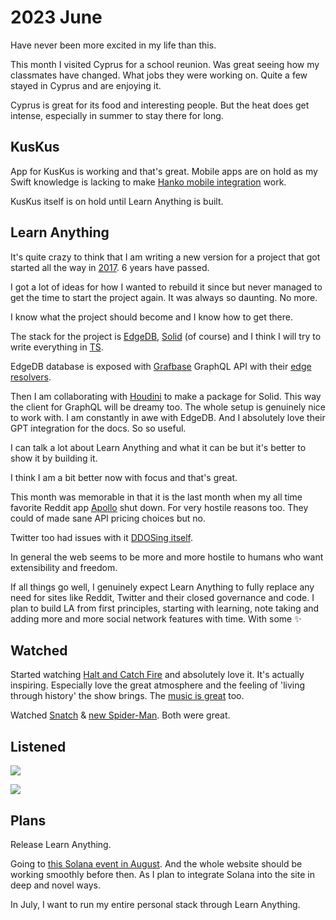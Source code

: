 # 2023 June

Have never been more excited in my life than this.

This month I visited Cyprus for a school reunion. Was great seeing how my classmates have changed. What jobs they were working on. Quite a few stayed in Cyprus and are enjoying it.

Cyprus is great for its food and interesting people. But the heat does get intense, especially in summer to stay there for long.

## KusKus

App for KusKus is working and that's great. Mobile apps are on hold as my Swift knowledge is lacking to make [Hanko mobile integration](https://docs.hanko.io/guides/mobile_guide) work.

KusKus itself is on hold until Learn Anything is built.

## Learn Anything

It's quite crazy to think that I am writing a new version for a project that got started all the way in [2017](../2017/index.md). 6 years have passed.

I got a lot of ideas for how I wanted to rebuild it since but never managed to get the time to start the project again. It was always so daunting. No more.

I know what the project should become and I know how to get there.

The stack for the project is [EdgeDB](../../databases/edgedb.md), [Solid](../../programming-languages/javascript/js-libraries/solid.md) (of course) and I think I will try to write everything in [TS](../../programming-languages/typescript/typescript.md).

EdgeDB database is exposed with [Grafbase](../../networking/graphql/grafbase.md) GraphQL API with their [edge resolvers](https://grafbase.com/changelog/edge-resolvers).

Then I am collaborating with [Houdini](https://houdinigraphql.com/) to make a package for Solid. This way the client for GraphQL will be dreamy too. The whole setup is genuinely nice to work with. I am constantly in awe with EdgeDB. And I absolutely love their GPT integration for the docs. So so useful.

I can talk a lot about Learn Anything and what it can be but it's better to show it by building it.

I think I am a bit better now with focus and that's great.

This month was memorable in that it is the last month when my all time favorite Reddit app [Apollo](https://apolloapp.io/) shut down. For very hostile reasons too. They could of made sane API pricing choices but no.

Twitter too had issues with it [DDOSing itself](https://news.ycombinator.com/item?id=36553236).

In general the web seems to be more and more hostile to humans who want extensibility and freedom.

If all things go well, I genuinely expect Learn Anything to fully replace any need for sites like Reddit, Twitter and their closed governance and code. I plan to build LA from first principles, starting with learning, note taking and adding more and more social network features with time. With some ✨

## Watched

Started watching [Halt and Catch Fire](https://trakt.tv/shows/halt-and-catch-fire) and absolutely love it. It's actually inspiring. Especially love the great atmosphere and the feeling of 'living through history' the show brings. The [music is great](https://www.youtube.com/watch?v=nR7ucrGVw8M) too.

Watched [Snatch](https://letterboxd.com/film/snatch/) & [new Spider-Man](https://letterboxd.com/film/spider-man-across-the-spider-verse/). Both were great.

## Listened

![](https://images.nikiv.dev/2023-june-artists.png)

![](https://images.nikiv.dev/2023-june-songs.png)

## Plans

Release Learn Anything.

Going to [this Solana event in August](https://lu.ma/berlinhh). And the whole website should be working smoothly before then. As I plan to integrate Solana into the site in deep and novel ways.

In July, I want to run my entire personal stack through Learn Anything.
